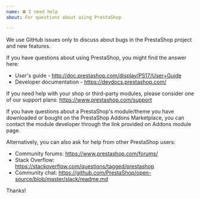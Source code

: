 ```yaml
---
name: ⛔ I need help
about: For questions about using PrestaShop

---
```


We use GitHub issues only to discuss about bugs in the PrestaShop project and new features.

If you have questions about using PrestaShop, you might find the answer here:
- User's guide - http://doc.prestashop.com/display/PS17/User+Guide
- Developer documentation - https://devdocs.prestashop.com/

If you need help with your shop or third-party modules, please consider one of our support plans: https://www.prestashop.com/support

If you have questions about a PrestaShop's module/theme you have downloaded or bought on the PrestaShop Addons Marketplace, you can contact the module developer through the link provided on Addons module page.

Alternatively, you can also ask for help from other PrestaShop users:
- Community forums: https://www.prestashop.com/forums/
- Stack Overflow: https://stackoverflow.com/questions/tagged/prestashop
- Community chat: https://github.com/PrestaShop/open-source/blob/master/slack/readme.md

Thanks!
